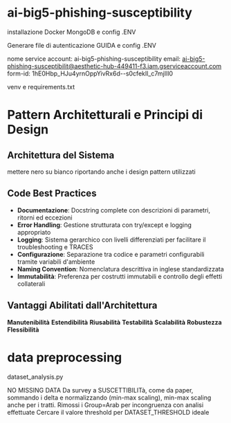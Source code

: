 # ai-big5-phishing-susceptibility

<!-- MongoDB -->

installazione Docker MongoDB e config .ENV

<!-- Google Cloud -->

Generare file di autenticazione GUIDA e config .ENV

nome service account: ai-big5-phishing-susceptibility
email: ai-big5-phishing-susceptibilit@aesthetic-hub-449411-f3.iam.gserviceaccount.com
form-id: 1hE0Hbp_HJu4yrnOppYivRx6d--s0cfekIl_c7mjIIl0

<!-- installazione -->

venv e requirements.txt

# Pattern Architetturali e Principi di Design

## Architettura del Sistema

mettere nero su bianco riportando anche i design pattern utilizzati

## Code Best Practices

- **Documentazione**: Docstring complete con descrizioni di parametri, ritorni ed eccezioni
- **Error Handling**: Gestione strutturata con try/except e logging appropriato
- **Logging**: Sistema gerarchico con livelli differenziati per facilitare il troubleshooting e TRACES
- **Configurazione**: Separazione tra codice e parametri configurabili tramite variabili d'ambiente
- **Naming Convention**: Nomenclatura descrittiva in inglese standardizzata
- **Immutabilità**: Preferenza per costrutti immutabili e controllo degli effetti collaterali

## Vantaggi Abilitati dall'Architettura

**Manutenibilità**
**Estendibilità**
**Riusabilità**
**Testabilità**
**Scalabilità**
**Robustezza**
**Flessibilità**

# data preprocessing

dataset_analysis.py

NO MISSING DATA
Da survey a SUSCETTIBILITà, come da paper, sommando i delta e normalizzando (min-max scaling), min-max scaling anche per i tratti.
Rimossi i Group=Arab per incongruenza con analisi effettuate
Cercare il valore threshold per DATASET_THRESHOLD ideale
